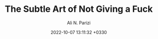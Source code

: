 ---
layout: post
title: "The Subtle Art of Not Giving a Fuck"
author: "Ali N. Parizi"
img: "/assets/images/books/the-art-of-dont-give-a-fuck/title.png"
date:   2022-10-07 13:11:32 +0330
categories: book self-help focus study-lessens
brief: "A Counterintuitive Approach to Living a Good Life is a 2016 nonfiction self-help book by American blogger and author Mark Manson. The book covers Manson's belief that life's struggles give it meaning and argues that typical self-help books offer meaningless positivity which is neither practical nor helpful, thus improperly approaching the problems many individuals face. It was a New York Times and Globe and Mail bestseller."
---                                                                                                                                                                                                                                                                
